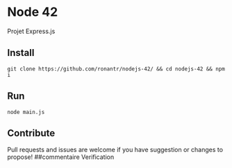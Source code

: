 # Node 42
Projet Express.js

## Install
`git clone https://github.com/ronantr/nodejs-42/ && cd nodejs-42 && npm i`

## Run
`node main.js`

## Contribute
Pull requests and issues are welcome if you have suggestion or changes to propose!
##commentaire Verification
